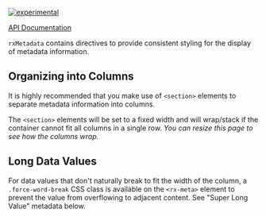 [![experimental](http://badges.github.io/stability-badges/dist/experimental.svg)](http://github.com/badges/stability-badges)

[API Documentation](/ngdocs/index.html#/api/rxMetadata)

`rxMetadata` contains directives to provide consistent styling for the display of metadata information.

## Organizing into Columns

It is highly recommended that you make use of `<section>` elements to separate metadata information into columns.

The `<section>` elements will be set to a fixed width and will wrap/stack if the container cannot fit all columns in a single row. *You can resize this page to see how the columns wrap.*

## Long Data Values

For data values that don't naturally break to fit the width of the column, a `.force-word-break` CSS class is available on the `<rx-meta>` element to prevent the value from overflowing to adjacent content.
See "Super Long Value" metadata below.
